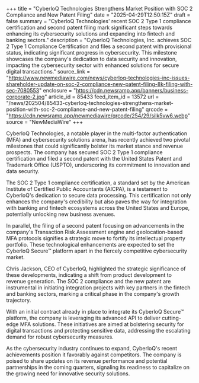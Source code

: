 +++
title = "CyberloQ Technologies Strengthens Market Position with SOC 2 Compliance and New Patent Filing"
date = "2025-04-29T12:50:15Z"
draft = false
summary = "CyberloQ Technologies' recent SOC 2 Type 1 compliance certification and second patent filing mark significant steps towards enhancing its cybersecurity solutions and expanding into fintech and banking sectors."
description = "CyberloQ Technologies, Inc. achieves SOC 2 Type 1 Compliance Certification and files a second patent with provisional status, indicating significant progress in cybersecurity. This milestone showcases the company's dedication to data security and innovation, impacting the cybersecurity sector with enhanced solutions for secure digital transactions."
source_link = "https://www.newmediawire.com/news/cyberloq-technologies-inc-issues-shareholder-update-on-soc-2-compliance-new-patent-filing-8k-filing-with-sec-7080553"
enclosure = "https://cdn.newsramp.app/banners/business-corporate-2.jpg"
article_id = 85433
feed_item_id = 13572
url = "/news/202504/85433-cyberloq-technologies-strengthens-market-position-with-soc-2-compliance-and-new-patent-filing"
qrcode = "https://cdn.newsramp.app/newmediawire/qrcode/254/29/silk5vw6.webp"
source = "NewMediaWire"
+++

<p>CyberloQ Technologies, a notable player in the multi-factor authentication (MFA) and cybersecurity solutions arena, has recently achieved two pivotal milestones that could significantly bolster its market stance and revenue prospects. The company has secured SOC 2 Type 1 compliance certification and filed a second patent with the United States Patent and Trademark Office (USPTO), underscoring its commitment to innovation and data security.</p><p>The SOC 2 Type 1 compliance certification, a standard set by the American Institute of Certified Public Accountants (AICPA), is a testament to CyberloQ's dedication to secure data processing. This certification not only enhances the company's credibility but also paves the way for integration with banking and fintech ecosystems across the United States and Europe, potentially unlocking new business avenues.</p><p>In parallel, the filing of a second patent focusing on advancements in the company's Transaction Risk Assessment engine and geolocation-based MFA protocols signifies a strategic move to fortify its intellectual property portfolio. These technological enhancements are expected to set the CyberloQ Secure™ platform apart in the fiercely competitive cybersecurity market.</p><p>Chris Jackson, CEO of CyberloQ, highlighted the strategic significance of these developments, indicating a shift from product development to revenue generation. The SOC 2 compliance and the new patent are instrumental in initiating integration projects with key partners in the fintech and banking sectors, marking a critical phase in the company's growth trajectory.</p><p>With an initial contract already in place to integrate its CyberloQ Secure™ platform, the company is leveraging its advanced API to deliver cutting-edge MFA solutions. These initiatives are aimed at bolstering security for digital transactions and protecting sensitive data, addressing the escalating demand for robust cybersecurity measures.</p><p>As the cybersecurity industry continues to expand, CyberloQ's recent achievements position it favorably against competitors. The company is poised to share updates on its revenue performance and potential partnerships in the coming quarters, signaling its readiness to capitalize on the growing need for innovative security solutions.</p>